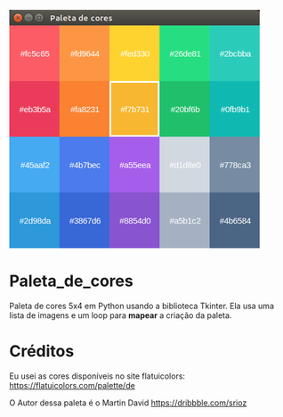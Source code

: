 ![paleta](https://raw.githubusercontent.com/gabriel-gregorio-da-silva/paleta_de_cores/master/paleta%20de%20cores%20em%20tkinter.png)



# Paleta_de_cores
Paleta de cores 5x4 em Python usando a biblioteca Tkinter. Ela usa uma lista de imagens e um loop para __mapear__ a criação da paleta.

# Créditos
Eu usei as cores disponíveis no site flatuicolors:
https://flatuicolors.com/palette/de

O Autor dessa paleta é o Martin David
https://dribbble.com/srioz
